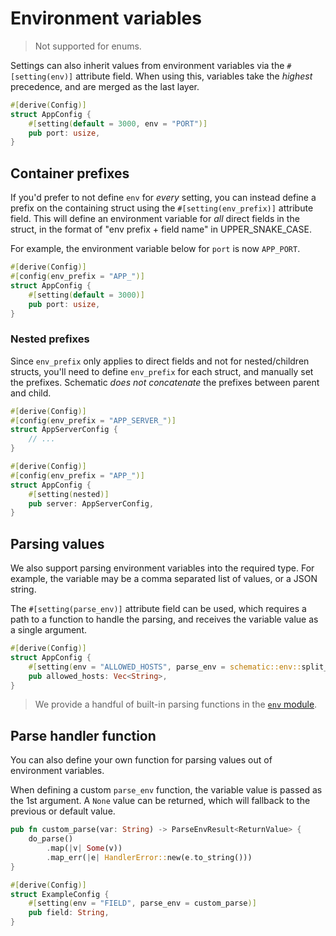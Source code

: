 # Environment variables

> Not supported for enums.

Settings can also inherit values from environment variables via the `#[setting(env)]` attribute
field. When using this, variables take the _highest_ precedence, and are merged as the last layer.

```rust
#[derive(Config)]
struct AppConfig {
	#[setting(default = 3000, env = "PORT")]
	pub port: usize,
}
```

## Container prefixes

If you'd prefer to not define `env` for _every_ setting, you can instead define a prefix on the
containing struct using the `#[setting(env_prefix)]` attribute field. This will define an
environment variable for _all_ direct fields in the struct, in the format of "env prefix + field
name" in UPPER_SNAKE_CASE.

For example, the environment variable below for `port` is now `APP_PORT`.

```rust
#[derive(Config)]
#[config(env_prefix = "APP_")]
struct AppConfig {
	#[setting(default = 3000)]
	pub port: usize,
}
```

### Nested prefixes

Since `env_prefix` only applies to direct fields and not for nested/children structs, you'll need to
define `env_prefix` for each struct, and manually set the prefixes. Schematic _does not concatenate_
the prefixes between parent and child.

```rust
#[derive(Config)]
#[config(env_prefix = "APP_SERVER_")]
struct AppServerConfig {
	// ...
}

#[derive(Config)]
#[config(env_prefix = "APP_")]
struct AppConfig {
	#[setting(nested)]
	pub server: AppServerConfig,
}
```

## Parsing values

We also support parsing environment variables into the required type. For example, the variable may
be a comma separated list of values, or a JSON string.

The `#[setting(parse_env)]` attribute field can be used, which requires a path to a function to
handle the parsing, and receives the variable value as a single argument.

```rust
#[derive(Config)]
struct AppConfig {
	#[setting(env = "ALLOWED_HOSTS", parse_env = schematic::env::split_comma)]
	pub allowed_hosts: Vec<String>,
}
```

> We provide a handful of built-in parsing functions in the
> [`env` module](https://docs.rs/schematic/latest/schematic/env/index.html).

## Parse handler function

You can also define your own function for parsing values out of environment variables.

When defining a custom `parse_env` function, the variable value is passed as the 1st argument. A
`None` value can be returned, which will fallback to the previous or default value.

```rust
pub fn custom_parse(var: String) -> ParseEnvResult<ReturnValue> {
	do_parse()
		.map(|v| Some(v))
		.map_err(|e| HandlerError::new(e.to_string()))
}

#[derive(Config)]
struct ExampleConfig {
	#[setting(env = "FIELD", parse_env = custom_parse)]
	pub field: String,
}
```
